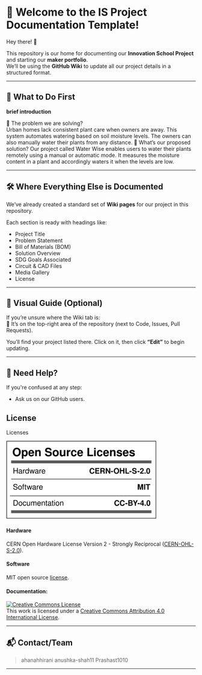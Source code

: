 # 📘 Welcome to the IS Project Documentation Template!

Hey there! 👋

This repository is our home for documenting our **Innovation School Project** and starting our **maker portfolio**.  
We’ll be using the **GitHub Wiki** to update all our project details in a structured format.

---

## 🧠 What to Do First

 **brief introduction**

🔹 The problem we are solving?  
Urban homes lack consistent plant care when owners are away. This system automates watering based on soil moisture levels. The owners can also manually water their plants from any distance.
🔹 What’s our proposed solution?
Our project called Water Wise enables users to water their plants remotely using a manual or automatic mode. It measures the moisture content in a plant and accordingly waters it when the levels are low.

---

## 🛠 Where Everything Else is Documented

We’ve already created a standard set of **Wiki pages** for our project in this repository.

Each section is ready with headings like:

- Project Title
- Problem Statement
- Bill of Materials (BOM)
- Solution Overview
- SDG Goals Associated
- Circuit & CAD Files
- Media Gallery
- License

---


## 📸 Visual Guide (Optional)

If you’re unsure where the Wiki tab is:  
📍 It’s on the top-right area of the repository (next to Code, Issues, Pull Requests).

You’ll find your project listed there. Click on it, then click **“Edit”** to begin updating.

---

## 🤝 Need Help?

If you're confused at any step:
- Ask us on our GitHub users.


## License

Licenses

<a href="LICENSE.md"><img src="Images\Licenses_facts.svg" width="400" alt="Open Source Licenses Facts"/></a>

#### Hardware
CERN Open Hardware License Version 2 - Strongly Reciprocal ([CERN-OHL-S-2.0](https://spdx.org/licenses/CERN-OHL-S-2.0.html)).

#### Software
MIT open source [license](http://opensource.org/licenses/MIT).

#### Documentation:
<a rel="license" href="http://creativecommons.org/licenses/by/4.0/"><img alt="Creative Commons License" style="border-width:0" src="https://i.creativecommons.org/l/by/4.0/88x31.png" /></a><br />This work is licensed under a <a rel="license" href="http://creativecommons.org/licenses/by/4.0/">Creative Commons Attribution 4.0 International License</a>.

---

## 📬 Contact/Team

> ahanahhirani
> anushka-shah11
> Prashast1010

---
